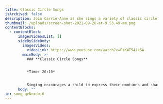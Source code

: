 ```yaml
---
title: Classic Circle Songs
isArchived: false
description: Join Carrie-Anne as she sings a variety of classic circle songs.
thumbnail: /uploads/screen-shot-2021-09-20-at-9.53.49-am.png
contentBlocks:
  - contentBlock:
      imagesVideosList: []
      sideBySideBody:
        imagesVideos:
          videoLink: https://www.youtube.com/watch?v=FtK4T54ikSA
        mainBody: >-
          ### **Classic Circle Songs**


          *Time: 20:10*


          Singing encourages a child to express their emotions and sharpens their ability to communicate. One of the biggest benefits of singing is the repeated use of the 'memory muscle'.
      body: ""
id: song-qeNexdoj6
---
```

